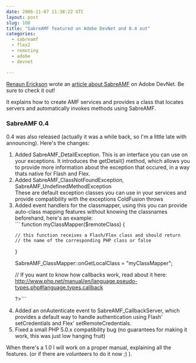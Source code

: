```yaml
---
date: 2006-11-07 11:38:22 UTC
layout: post
slug: 108
title: "SabreAMF featured on Adobe DevNet and 0.4 out"
categories:
  - sabreamf
  - flex2
  - remoting
  - adobe
  - devnet

---
```

<p><a href="http://www.renaun.com/blog/">Renaun Erickson</a> wrote an <a href="http://www.adobe.com/devnet/flex/articles/remoteobject_sabreamf.html">article about SabreAMF</a> on Adobe DevNet. Be sure to check it out!</p>

<p>It explains how to create AMF services and provides a class that locates servers and automatically invokes methods using SabreAMF.</p>

<h3>SabreAMF 0.4</h3>

<p>0.4 was also released (actually it was a while back, so I'm a little late with announcing). Here's the changes:</p>

<ol>
  <li>
    Added SabreAMF_DetailException. This is an interface you can use on your exceptions. It introduces the getDetail() method, which allows you to provide more information about the exception that occured, in a way thats native for Flash and Flex.</li>
<li>
    Added SabreAMF_ClassNotFoundException, SabreAMF_UndefinedMethodException<br />
    These are default exception classes you can use in your services and provide compatibility with the exceptions ColdFusion throws</li>
  <li>Added event handlers for the classmapper, using this you can provide auto-class mapping features without knowing the classnames beforehand, here's an example:<br />
    ```
<?php

  function myClassMapper($remoteClass) {

    // this function receives a Flash/Flex class and should return 
    // the name of the corresponding PHP class or false

  }

  SabreAMF_ClassMapper::onGetLocalClass = "myClassMapper";

  // If you want to know how callbacks work, read about it here: http://www.php.net/manual/en/language.pseudo-types.php#language.types.callback

?>``` </li>
  
  <li>Added an onAutenticate event to SabreAMF_CallbackServer, which provides a default way to handle authentication using Flash' setCredentials and Flex' setRemoteCredentials.</li>
  
  <li>Fixed a small PHP 5.0.x compatibility bug (no guarantees for making it work, this was just low hanging fruit)</li>
</ol>

<p>When there's a 1.0 I will work on a proper manual, explaining all the features. (or if there are volunteers to do it now ;) ).</p>